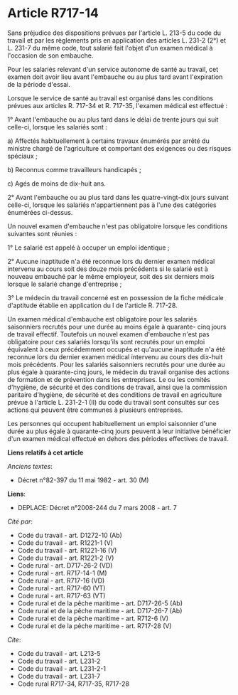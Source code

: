# Article R717-14

Sans préjudice des dispositions prévues par l'article L. 213-5 du code du travail et par les règlements pris en application
des articles L. 231-2 (2°) et L. 231-7 du même code, tout salarié fait l'objet d'un examen médical à l'occasion de son
embauche.

Pour les salariés relevant d'un service autonome de santé au travail, cet examen doit avoir lieu avant l'embauche ou au plus
tard avant l'expiration de la période d'essai.

Lorsque le service de santé au travail est organisé dans les conditions prévues aux articles R. 717-34 et R. 717-35, l'examen
médical est effectué :

1° Avant l'embauche ou au plus tard dans le délai de trente jours qui suit celle-ci, lorsque les salariés sont :

a) Affectés habituellement à certains travaux énumérés par arrêté du ministre chargé de l'agriculture et comportant des
exigences ou des risques spéciaux ;

b) Reconnus comme travailleurs handicapés ;

c) Agés de moins de dix-huit ans.

2° Avant l'embauche ou au plus tard dans les quatre-vingt-dix jours suivant celle-ci, lorsque les salariés n'appartiennent
pas à l'une des catégories énumérées ci-dessus.

Un nouvel examen d'embauche n'est pas obligatoire lorsque les conditions suivantes sont réunies :

1° Le salarié est appelé à occuper un emploi identique ;

2° Aucune inaptitude n'a été reconnue lors du dernier examen médical intervenu au cours soit des douze mois précédents si le
salarié est à nouveau embauché par le même employeur, soit des six derniers mois lorsque le salarié change d'entreprise ;

3° Le médecin du travail concerné est en possession de la fiche médicale d'aptitude établie en application du I de l'article
R. 717-28.

Un examen médical d'embauche est obligatoire pour les salariés saisonniers recrutés pour une durée au moins égale à quarante-
cinq jours de travail effectif. Toutefois un nouvel examen d'embauche n'est pas obligatoire pour ces salariés lorsqu'ils sont
recrutés pour un emploi équivalent à ceux précédemment occupés et qu'aucune inaptitude n'a été reconnue lors du dernier
examen médical intervenu au cours des dix-huit mois précédents. Pour les salariés saisonniers recrutés pour une durée au plus
égale à quarante-cinq jours, le médecin du travail organise des actions de formation et de prévention dans les entreprises.
Le ou les comités d'hygiène, de sécurité et des conditions de travail, ainsi que la commission paritaire d'hygiène, de
sécurité et des conditions de travail en agriculture prévue à l'article L. 231-2-1 (II) du code du travail sont consultés sur
ces actions qui peuvent être communes à plusieurs entreprises.

Les personnes qui occupent habituellement un emploi saisonnier d'une durée au plus égale à quarante-cinq jours peuvent à leur
initiative bénéficier d'un examen médical effectué en dehors des périodes effectives de travail.

**Liens relatifs à cet article**

_Anciens textes_:

  - Décret n°82-397 du 11 mai 1982 - art. 30 (M)

**Liens**:

  - DEPLACE: Décret n°2008-244 du 7 mars 2008 - art. 7

_Cité par_:

  - Code du travail - art. D1272-10 (Ab)
  - Code du travail - art. R1221-1 (V)
  - Code du travail - art. R1221-16 (V)
  - Code du travail - art. R1221-2 (V)
  - Code rural - art. D717-26-2 (VD)
  - Code rural - art. R717-14-1 (M)
  - Code rural - art. R717-16 (VD)
  - Code rural - art. R717-60 (VT)
  - Code rural - art. R717-63 (VT)
  - Code rural et de la pêche maritime - art. D717-26-5 (Ab)
  - Code rural et de la pêche maritime - art. D717-26-7 (Ab)
  - Code rural et de la pêche maritime - art. R712-6 (V)
  - Code rural et de la pêche maritime - art. R717-28 (V)

_Cite_:

  - Code du travail - art. L213-5
  - Code du travail - art. L231-2
  - Code du travail - art. L231-2-1
  - Code du travail - art. L231-7
  - Code rural R717-34, R717-35, R717-28
